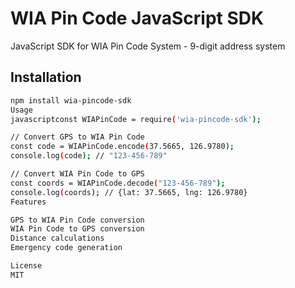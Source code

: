 # WIA Pin Code JavaScript SDK
JavaScript SDK for WIA Pin Code System - 9-digit address system

## Installation
```bash
npm install wia-pincode-sdk
Usage
javascriptconst WIAPinCode = require('wia-pincode-sdk');

// Convert GPS to WIA Pin Code
const code = WIAPinCode.encode(37.5665, 126.9780);
console.log(code); // "123-456-789"

// Convert WIA Pin Code to GPS
const coords = WIAPinCode.decode("123-456-789");
console.log(coords); // {lat: 37.5665, lng: 126.9780}
Features

GPS to WIA Pin Code conversion
WIA Pin Code to GPS conversion
Distance calculations
Emergency code generation

License
MIT
